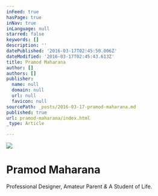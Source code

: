 ```yaml
---
inFeed: true
hasPage: true
inNav: true
inLanguage: null
starred: false
keywords: []
description: ''
datePublished: '2016-03-17T02:45:50.006Z'
dateModified: '2016-03-17T02:45:43.613Z'
title: Pramod Maharana
author: []
authors: []
publisher:
  name: null
  domain: null
  url: null
  favicon: null
sourcePath: _posts/2016-03-17-pramod-maharana.md
published: true
url: pramod-maharana/index.html
_type: Article

---
```

![](https://the-grid-user-content.s3-us-west-2.amazonaws.com/4ef1cb87-849e-41c4-a6dd-9575b5ab79ce.jpg)

# Pramod Maharana

Professional Designer, Amateur Parent _&_ A Student of Life.